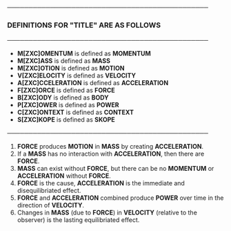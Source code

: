 **───────────────────────────────────────────────**

### DEFINITIONS FOR "TITLE" ARE AS FOLLOWS

**───────────────────────────────────────────────**

- **M[ZXC]OMENTUM** is defined as **MOMENTUM**
- **M[ZXC]ASS** is defined as **MASS**
- **M[ZXC]OTION** is defined as **MOTION**
- **V[ZXC]ELOCITY** is defined as **VELOCITY**
- **A[ZXC]CCELERATION** is defined as **ACCELERATION**
- **F[ZXC]ORCE** is defined as **FORCE**
- **B[ZXC]ODY** is defined as **BODY**
- **P[ZXC]OWER** is defined as **POWER**
- **C[ZXC]ONTEXT** is defined as **CONTEXT**
- **S[ZXC]KOPE** is defined as **SKOPE**

**───────────────────────────────────────────────** 
 
1) **FORCE** produces **MOTION** in **MASS** by creating **ACCELERATION**. 
2) If a **MASS** has no interaction with **ACCELERATION**, then there are **FORCE**.
3) **MASS** can exist without **FORCE**, but there can be no **MOMENTUM** or **ACCELERATION** without **FORCE**.
4) **FORCE** is the cause, **ACCELERATION** is the immediate and disequilibriated effect.
5) **FORCE** and **ACCELERATION** combined produce **POWER** over time in the direction of **VELOCITY**.
6) Changes in **MASS** (due to **FORCE**) in **VELOCITY** (relative to the observer) is the lasting equilibriated effect.

